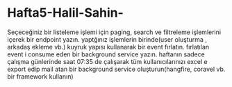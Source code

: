 # Hafta5-Halil-Sahin-

Seçeceğiniz bir listeleme işlemi için paging, search ve filtreleme işlemlerini içerek bir endpoint yazın.
yaptğınız işlemlerin birinde(user oluşturma , arkadaş ekleme vb.) kuyruk yapısı kullanarak bir event fırlatın.
fırlatılan event i consume eden bir background service yazın.
haftanın sadece çalışma günlerinde saat 07:35 de çalışarak tüm kullanıcılarınızı excel e export edip mail atan bir background service oluşturun(hangfire, coravel vb. bir framework kullanın)
